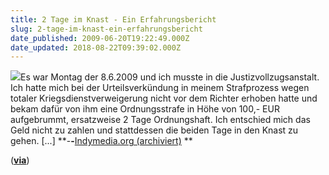 ```yaml
---
title: 2 Tage im Knast - Ein Erfahrungsbericht
slug: 2-tage-im-knast-ein-erfahrungsbericht
date_published: 2009-06-20T19:22:49.000Z
date_updated: 2018-08-22T09:39:02.000Z
---
```


[![](//picdump.thafaker.de/2009/06/gefaengnis2_400q-thumb.jpg)](http://picdump.thafaker.de/2009/06/gefaengnis2_400q.jpg)Es war Montag der 8.6.2009 und ich musste in die Justizvollzugsanstalt. Ich hatte mich bei der Urteilsverkündung in meinem Strafprozess wegen totaler Kriegsdienstverweigerung nicht vor dem Richter erhoben hatte und bekam dafür von ihm eine Ordnungsstrafe in Höhe von 100,- EUR aufgebrummt, ersatzweise 2 Tage Ordnungshaft. Ich entschied mich das Geld nicht zu zahlen und stattdessen die beiden Tage in den Knast zu gehen. [...] **-****-****[Indymedia.org (archiviert)](http://web.archive.org/web/20090622011234/http://de.indymedia.org:80/2009/06/254111.shtml)
**

([**via**](http://twitter.com/ErfurtPresse/status/2255990240))
